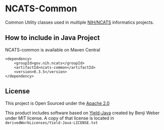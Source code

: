 # NCATS-Common

Common Utility classes used in multiple [NIH/NCATS](https://ncats.nih.gov) informatics projects.

## How to include in Java Project
NCATS-common is available on Maven Central

```
<dependency>
    <groupId>gov.nih.ncats</groupId>
    <artifactId>ncats-common</artifactId>
    <version>0.3.5</version>
</dependency>
```

## License 
This project is Open Sourced under the [Apache 2.0](http://www.apache.org/licenses/LICENSE-2.0) 

This product includes software based on [Yield-Java](https://github.com/benjiman/yield-java) created by
Benji Weber under MIT license.  A copy of that license
is located in `derivedWorkLicenses/Yield-Java-LICENSE.txt`